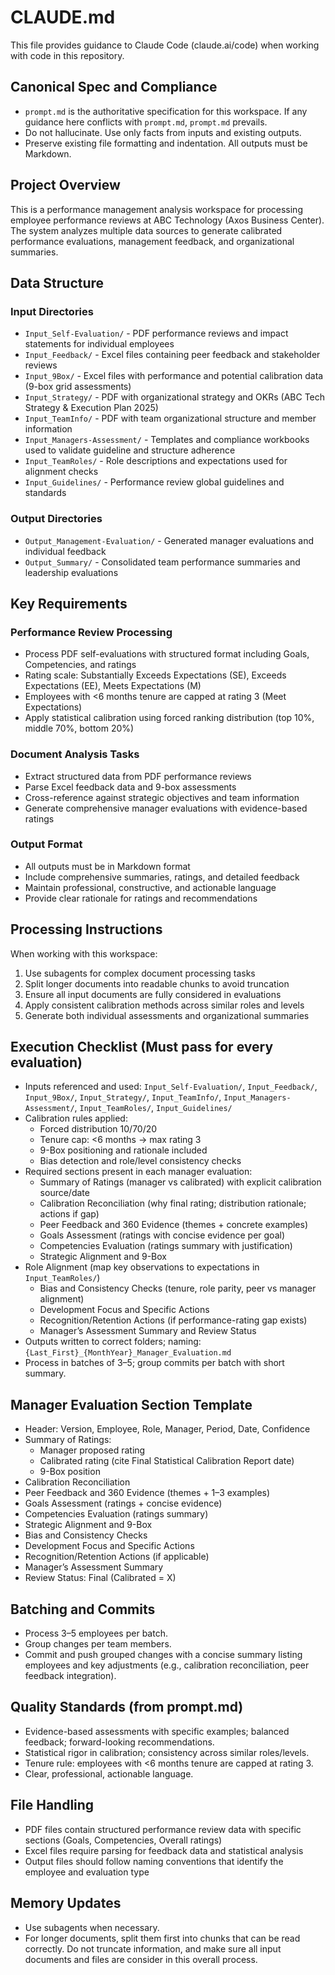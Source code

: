 # CLAUDE.md

This file provides guidance to Claude Code (claude.ai/code) when working with code in this repository.

## Canonical Spec and Compliance

- `prompt.md` is the authoritative specification for this workspace. If any guidance here conflicts with `prompt.md`, `prompt.md` prevails.
- Do not hallucinate. Use only facts from inputs and existing outputs.
- Preserve existing file formatting and indentation. All outputs must be Markdown.

## Project Overview

This is a performance management analysis workspace for processing employee performance reviews at ABC Technology (Axos Business Center). The system analyzes multiple data sources to generate calibrated performance evaluations, management feedback, and organizational summaries.

## Data Structure

### Input Directories
- `Input_Self-Evaluation/` - PDF performance reviews and impact statements for individual employees
- `Input_Feedback/` - Excel files containing peer feedback and stakeholder reviews
- `Input_9Box/` - Excel files with performance and potential calibration data (9-box grid assessments)
- `Input_Strategy/` - PDF with organizational strategy and OKRs (ABC Tech Strategy & Execution Plan 2025)
- `Input_TeamInfo/` - PDF with team organizational structure and member information
 - `Input_Managers-Assessment/` - Templates and compliance workbooks used to validate guideline and structure adherence
 - `Input_TeamRoles/` - Role descriptions and expectations used for alignment checks
 - `Input_Guidelines/` - Performance review global guidelines and standards

### Output Directories
- `Output_Management-Evaluation/` - Generated manager evaluations and individual feedback
- `Output_Summary/` - Consolidated team performance summaries and leadership evaluations

## Key Requirements

### Performance Review Processing
- Process PDF self-evaluations with structured format including Goals, Competencies, and ratings
- Rating scale: Substantially Exceeds Expectations (SE), Exceeds Expectations (EE), Meets Expectations (M)
- Employees with <6 months tenure are capped at rating 3 (Meet Expectations)
- Apply statistical calibration using forced ranking distribution (top 10%, middle 70%, bottom 20%)

### Document Analysis Tasks
- Extract structured data from PDF performance reviews
- Parse Excel feedback data and 9-box assessments
- Cross-reference against strategic objectives and team information
- Generate comprehensive manager evaluations with evidence-based ratings

### Output Format
- All outputs must be in Markdown format
- Include comprehensive summaries, ratings, and detailed feedback
- Maintain professional, constructive, and actionable language
- Provide clear rationale for ratings and recommendations

## Processing Instructions

When working with this workspace:
1. Use subagents for complex document processing tasks
2. Split longer documents into readable chunks to avoid truncation
3. Ensure all input documents are fully considered in evaluations
4. Apply consistent calibration methods across similar roles and levels
5. Generate both individual assessments and organizational summaries

## Execution Checklist (Must pass for every evaluation)

- Inputs referenced and used: `Input_Self-Evaluation/`, `Input_Feedback/`, `Input_9Box/`, `Input_Strategy/`, `Input_TeamInfo/`, `Input_Managers-Assessment/`, `Input_TeamRoles/`, `Input_Guidelines/`
- Calibration rules applied:
  - Forced distribution 10/70/20
  - Tenure cap: <6 months → max rating 3
  - 9-Box positioning and rationale included
  - Bias detection and role/level consistency checks
- Required sections present in each manager evaluation:
  - Summary of Ratings (manager vs calibrated) with explicit calibration source/date
  - Calibration Reconciliation (why final rating; distribution rationale; actions if gap)
  - Peer Feedback and 360 Evidence (themes + concrete examples)
  - Goals Assessment (ratings with concise evidence per goal)
  - Competencies Evaluation (ratings summary with justification)
  - Strategic Alignment and 9-Box
- Role Alignment (map key observations to expectations in `Input_TeamRoles/`)
  - Bias and Consistency Checks (tenure, role parity, peer vs manager alignment)
  - Development Focus and Specific Actions
  - Recognition/Retention Actions (if performance-rating gap exists)
  - Manager’s Assessment Summary and Review Status
- Outputs written to correct folders; naming: `{Last_First}_{MonthYear}_Manager_Evaluation.md`
- Process in batches of 3–5; group commits per batch with short summary.

## Manager Evaluation Section Template

- Header: Version, Employee, Role, Manager, Period, Date, Confidence
- Summary of Ratings:
  - Manager proposed rating
  - Calibrated rating (cite Final Statistical Calibration Report date)
  - 9-Box position
- Calibration Reconciliation
- Peer Feedback and 360 Evidence (themes + 1–3 examples)
- Goals Assessment (ratings + concise evidence)
- Competencies Evaluation (ratings summary)
- Strategic Alignment and 9-Box
- Bias and Consistency Checks
- Development Focus and Specific Actions
- Recognition/Retention Actions (if applicable)
- Manager’s Assessment Summary
- Review Status: Final (Calibrated = X)

## Batching and Commits

- Process 3–5 employees per batch.
- Group changes per team members.
- Commit and push grouped changes with a concise summary listing employees and key adjustments (e.g., calibration reconciliation, peer feedback integration).

## Quality Standards (from prompt.md)

- Evidence-based assessments with specific examples; balanced feedback; forward-looking recommendations.
- Statistical rigor in calibration; consistency across similar roles/levels.
- Tenure rule: employees with <6 months tenure are capped at rating 3.
- Clear, professional, actionable language.

## File Handling

- PDF files contain structured performance review data with specific sections (Goals, Competencies, Overall ratings)
- Excel files require parsing for feedback data and statistical analysis
- Output files should follow naming conventions that identify the employee and evaluation type

## Memory Updates

- Use subagents when necessary.
- For longer documents, split them first into chunks that can be read correctly. Do not truncate information, and make sure all input documents and files are consider in this overall process.